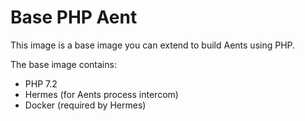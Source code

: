 # Base PHP Aent

This image is a base image you can extend to build Aents using PHP.

The base image contains:

- PHP 7.2
- Hermes (for Aents process intercom)
- Docker (required by Hermes)

